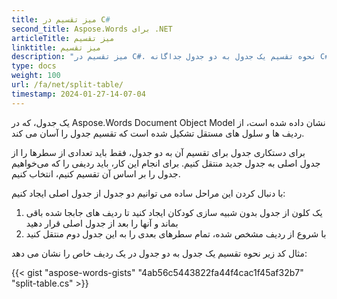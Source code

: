 ```yaml
---
title: میز تقسیم در C#
second_title: Aspose.Words برای .NET
articleTitle: میز تقسیم
linktitle: میز تقسیم
description: "میز تقسیم در C#. نحوه تقسیم یک جدول به دو جدول جداگانه C#."
type: docs
weight: 100
url: /fa/net/split-table/
timestamp: 2024-01-27-14-07-04
---
```


یک جدول، که در Aspose.Words Document Object Model نشان داده شده است، از ردیف ها و سلول های مستقل تشکیل شده است که تقسیم جدول را آسان می کند.

برای دستکاری جدول برای تقسیم آن به دو جدول، فقط باید تعدادی از سطرها را از جدول اصلی به جدول جدید منتقل کنیم. برای انجام این کار، باید ردیفی را که می‌خواهیم جدول را بر اساس آن تقسیم کنیم، انتخاب کنیم.

با دنبال کردن این مراحل ساده می توانیم دو جدول از جدول اصلی ایجاد کنیم:

1. یک کلون از جدول بدون شبیه سازی کودکان ایجاد کنید تا ردیف های جابجا شده باقی بماند و آنها را بعد از جدول اصلی قرار دهید
2. با شروع از ردیف مشخص شده، تمام سطرهای بعدی را به این جدول دوم منتقل کنید

مثال کد زیر نحوه تقسیم یک جدول به دو جدول در یک ردیف خاص را نشان می دهد:

{{< gist "aspose-words-gists" "4ab56c5443822fa44f4cac1f45af32b7" "split-table.cs" >}}
